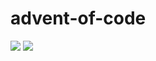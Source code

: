# advent-of-code

![](https://img.shields.io/badge/stars%20⭐-18-yellow)
![](https://img.shields.io/badge/days%20completed-9-red)
